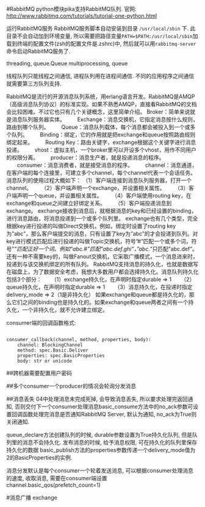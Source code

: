 #RabbitMQ
python模块pika支持RabbitMQ队列. 官网:
http://www.rabbitmq.com/tutorials/tutorial-one-python.html

运行RabbitMQ服务
RabbitMQ服务脚本自动安装到目录 `/usr/local/sbin` 下. 此目录不会自动加到环境变量, 所以需要把路径变量`PATH=$PATH:/usr/local/sbin`加载到终端的配置文件(zsh的配置文件是.zshrc)中, 然后就可以用`rabbitmq-server`命令启动RabbitMQ服务了.

threading, queue.Queue
multiprocessing, queue

线程队列只能线程之间通信, 进程队列用在进程间通信.
不同的应用程序之间通信就需要第三方队列支持.

RabbitMQ是流行的开源消息队列系统，用erlang语言开发。RabbitMQ是AMQP（高级消息队列协议）的标准实现。如果不熟悉AMQP，直接看RabbitMQ的文档会比较困难。不过它也只有几个关键概念，这里简单介绍。
    Broker：简单来说就是消息队列服务器实体。
　　Exchange：消息交换机，它指定消息按什么规则，路由到哪个队列。
　　Queue：消息队列载体，每个消息都会被投入到一个或多个队列。
　　Binding：绑定，它的作用就是把exchange和queue按照路由规则绑定起来。
　　Routing Key：路由关键字，exchange根据这个关键字进行消息投递。
　　vhost：虚拟主机，一个broker里可以开设多个vhost，用作不同用户的权限分离。
　　producer：消息生产者，就是投递消息的程序。
　　consumer：消息消费者，就是接受消息的程序。
　　channel：消息通道，在客户端的每个连接里，可建立多个channel，每个channel代表一个会话任务。
消息队列的使用过程大概如下：
（1）客户端连接到消息队列服务器，打开一个channel。
　　（2）客户端声明一个exchange，并设置相关属性。
　　（3）客户端声明一个queue，并设置相关属性。
　　（4）客户端使用routing key，在exchange和queue之间建立好绑定关系。
　　（5）客户端投递消息到exchange。
exchange接收到消息后，就根据消息的key和已经设置的binding，进行消息路由，将消息投递到一个或多个队列里。
exchange也有几个类型，完全根据key进行投递的叫做Direct交换机，例如，绑定时设置了routing key为”abc”，那么客户端提交的消息，只有设置了key为”abc”的才会投递到队列。对key进行模式匹配后进行投递的叫做Topic交换机，符号”#”匹配一个或多个词，符号”*”匹配正好一个词。例如”abc.#”匹配”abc.def.ghi”，”abc.*”只匹配”abc.def”。还有一种不需要key的，叫做Fanout交换机，它采取广播模式，一个消息进来时，投递到与该交换机绑定的所有队列。
RabbitMQ支持消息的持久化，也就是数据写在磁盘上，为了数据安全考虑，我想大多数用户都会选择持久化。消息队列持久化包括3个部分：
　　（1）exchange持久化，在声明时指定durable => 1
　　（2）queue持久化，在声明时指定durable => 1
　　（3）消息持久化，在投递时指定delivery_mode => 2（1是非持久化）
如果exchange和queue都是持久化的，那么它们之间的binding也是持久化的。如果exchange和queue两者之间有一个持久化，一个非持久化，就不允许建立绑定。

consumer端的回调函数格式:
```

consumer_callback(channel, method, properties, body):
    channel: BlockingChannel
    method: spec.Basic.Deliver
    properties: spec.BasicProperties
    body: str or unicode
```
##跨机器需要配置用户密码


##多个consumer一个producer的情况会轮询分发消息

##消息丢失
04中处理消息未完成死掉, 会导致消息丢失, 所以要求处理完返回通知, 否则交付下一个consumer处理消息basic_consume方法中的no_ack参数可设置回调函数处理完消息是否通知RabbitMQ Server, 默认为通知, no_ack为True则关闭通知.

queue_declare方法创建队列的时候, durable参数设置为True持久化队列, 但是队列里的消息不会持久化.
发布消息的时候, 给予消息权限, 可在持久化的队列里保存持久化的数据
basic_publish方法的properties参数传递一个delivery_mode值为2的BasicProperties的实例.

消息分发默认是每个consumer一个轮着发送消息, 可以根据consumer处理消息的速度, 收取消息, 需要在consumer端设置channel.basic_qos(prefetch_count=1)

#消息广播
exchange

